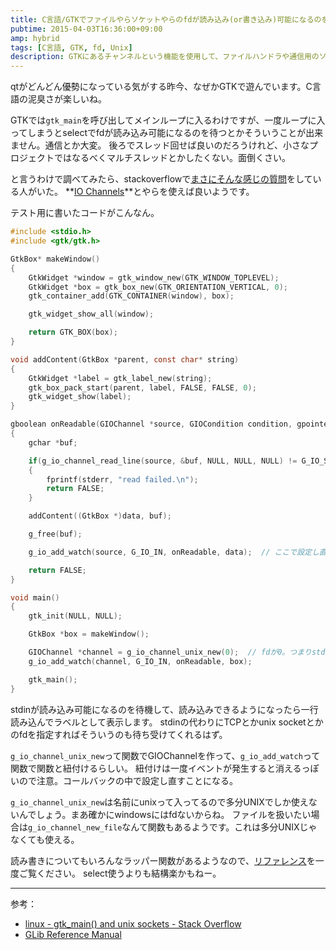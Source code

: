 ```yaml
---
title: C言語/GTKでファイルやらソケットやらのfdが読み込み(or書き込み)可能になるのを待ちたい。
pubtime: 2015-04-03T16:36:00+09:00
amp: hybrid
tags: [C言語, GTK, fd, Unix]
description: GTKにあるチャンネルという機能を使用して、ファイルハンドラや通信用のソケットなどのfdが読み書き可能になるのを待つためのC言語のコードを書いてみました。
---
```


qtがどんどん優勢になっている気がする昨今、なぜかGTKで遊んでいます。C言語の泥臭さが楽しいね。

GTKでは`gtk_main`を呼び出してメインループに入るわけですが、一度ループに入ってしまうとselectでfdが読み込み可能になるのを待つとかそういうことが出来ません。通信とか大変。
後ろでスレッド回せば良いのだろうけれど、小さなプロジェクトではなるべくマルチスレッドとかしたくない。面倒くさい。

と言うわけで調べてみたら、stackoverflowで[まさにそんな感じの質問](http://stackoverflow.com/questions/8826523/gtk-main-and-unix-sockets)をしている人がいた。
**[IO Channels](http://www.gtk.org/api/2.6/glib/glib-IO-Channels.html)**とやらを使えば良いようです。

テスト用に書いたコードがこんなん。
``` c
#include <stdio.h>
#include <gtk/gtk.h>

GtkBox* makeWindow()
{
    GtkWidget *window = gtk_window_new(GTK_WINDOW_TOPLEVEL);
    GtkWidget *box = gtk_box_new(GTK_ORIENTATION_VERTICAL, 0);
    gtk_container_add(GTK_CONTAINER(window), box);

    gtk_widget_show_all(window);

    return GTK_BOX(box);
}

void addContent(GtkBox *parent, const char* string)
{
    GtkWidget *label = gtk_label_new(string);
    gtk_box_pack_start(parent, label, FALSE, FALSE, 0);
    gtk_widget_show(label);
}

gboolean onReadable(GIOChannel *source, GIOCondition condition, gpointer data)
{
    gchar *buf;

    if(g_io_channel_read_line(source, &buf, NULL, NULL, NULL) != G_IO_STATUS_NORMAL)
    {
        fprintf(stderr, "read failed.\n");
        return FALSE;
    }

    addContent((GtkBox *)data, buf);

    g_free(buf);

    g_io_add_watch(source, G_IO_IN, onReadable, data);  // ここで設定し直さないと一度しか呼んでくれないっぽい。

    return FALSE;
}

void main()
{
    gtk_init(NULL, NULL);

    GtkBox *box = makeWindow();

    GIOChannel *channel = g_io_channel_unix_new(0);  // fdが0。つまりstdin。
    g_io_add_watch(channel, G_IO_IN, onReadable, box);

    gtk_main();
}
```
stdinが読み込み可能になるのを待機して、読み込みできるようになったら一行読み込んでラベルとして表示します。
stdinの代わりにTCPとかunix socketとかのfdを指定すればそういうのも待ち受けてくれるはず。

`g_io_channel_unix_new`って関数でGIOChannelを作って、`g_io_add_watch`って関数で関数と紐付けるらしい。
紐付けは一度イベントが発生すると消えるっぽいので注意。コールバックの中で設定し直すことになる。

`g_io_channel_unix_new`は名前にunixって入ってるので多分UNIXでしか使えないんでしょう。まあ確かにwindowsにはfdないからね。
ファイルを扱いたい場合は`g_io_channel_new_file`なんて関数もあるようです。これは多分UNIXじゃなくても使える。

読み書きについてもいろんなラッパー関数があるようなので、[リファレンス](http://www.gtk.org/api/2.6/glib/glib-IO-Channels.html)を一度ご覧ください。
select使うよりも結構楽かもねー。

---

参考：
- [linux - gtk\_main() and unix sockets - Stack Overflow](http://stackoverflow.com/questions/8826523/gtk-main-and-unix-sockets)
- [GLib Reference Manual](http://www.gtk.org/api/2.6/glib/glib-IO-Channels.html)

